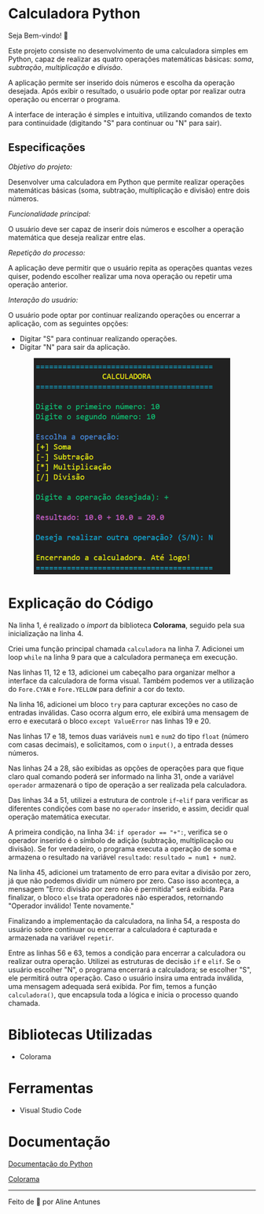 # Calculadora Python

Seja Bem-vindo! 👋 

Este projeto consiste no desenvolvimento de uma calculadora simples em Python, capaz de realizar as quatro operações matemáticas básicas: *soma*, *subtração*, *multiplicação* e *divisão*. 

A aplicação permite ser inserido dois números e escolha da operação desejada. Após exibir o resultado, o usuário pode optar por realizar outra operação ou encerrar o programa. 

A interface de interação é simples e intuitiva, utilizando comandos de texto para continuidade (digitando "S" para continuar ou "N" para sair). 

## Especificações

*Objetivo do projeto:*

Desenvolver uma calculadora em Python que permite realizar operações matemáticas básicas (soma, subtração, multiplicação e divisão) entre dois números.

*Funcionalidade principal:*

O usuário deve ser capaz de inserir dois números e escolher a operação matemática que deseja realizar entre elas.

*Repetição do processo:*

A aplicação deve permitir que o usuário repita as operações quantas vezes quiser, podendo escolher realizar uma nova operação ou repetir uma operação anterior.

*Interação do usuário:*

O usuário pode optar por continuar realizando operações ou encerrar a aplicação, com as seguintes opções:
- Digitar "S" para continuar realizando operações.
- Digitar "N" para sair da aplicação.

<div align="center">
  <img src="image-1.png" alt="Imagem Calculadora Terminal" width="400px">
</div>

# Explicação do Código

Na linha 1, é realizado o *import* da biblioteca **Colorama**, seguido pela sua inicialização na linha 4.

Criei uma função principal chamada `calculadora` na linha 7. Adicionei um loop `while` na linha 9 para que a calculadora permaneça em execução.

Nas linhas 11, 12 e 13, adicionei um cabeçalho para organizar melhor a interface da calculadora de forma visual. Também podemos ver a utilização do `Fore.CYAN` e `Fore.YELLOW` para definir a cor do texto.

Na linha 16, adicionei um bloco `try` para capturar exceções no caso de entradas inválidas. Caso ocorra algum erro, ele exibirá uma mensagem de erro e executará o bloco `except ValueError` nas linhas 19 e 20.

Nas linhas 17 e 18, temos duas variáveis `num1` e `num2` do tipo `float` (número com casas decimais), e solicitamos, com o `input()`, a entrada desses números.

Nas linhas 24 a 28, são exibidas as opções de operações para que fique claro qual comando poderá ser informado na linha 31, onde a variável `operador` armazenará o tipo de operação a ser realizada pela calculadora.

Das linhas 34 a 51, utilizei a estrutura de controle `if`-`elif` para verificar as diferentes condições com base no `operador` inserido, e assim, decidir qual operação matemática executar.

A primeira condição, na linha 34: `if operador == "+":`, verifica se o operador inserido é o símbolo de adição (subtração, multiplicação ou divisão). Se for verdadeiro, o programa executa a operação de soma e armazena o resultado na variável `resultado`: `resultado = num1 + num2`.

Na linha 45, adicionei um tratamento de erro para evitar a divisão por zero, já que não podemos dividir um número por zero. Caso isso aconteça, a mensagem "Erro: divisão por zero não é permitida" será exibida. Para finalizar, o bloco `else` trata operadores não esperados, retornando "Operador inválido! Tente novamente."

Finalizando a implementação da calculadora, na linha 54, a resposta do usuário sobre continuar ou encerrar a calculadora é capturada e armazenada na variável `repetir`.

Entre as linhas 56 e 63, temos a condição para encerrar a calculadora ou realizar outra operação. Utilizei as estruturas de decisão `if` e `elif`. Se o usuário escolher "N", o programa encerrará a calculadora; se escolher "S", ele permitirá outra operação. Caso o usuário insira uma entrada inválida, uma mensagem adequada será exibida. Por fim, temos a função `calculadora()`, que encapsula toda a lógica e inicia o processo quando chamada.

# Bibliotecas Utilizadas

- Colorama

# Ferramentas

- Visual Studio Code

# Documentação

[Documentação do Python](https://docs.python.org/pt-br/3/tutorial/index.html)

[Colorama](https://pypi.org/project/colorama/)


______________________

Feito de 💜 por Aline Antunes
